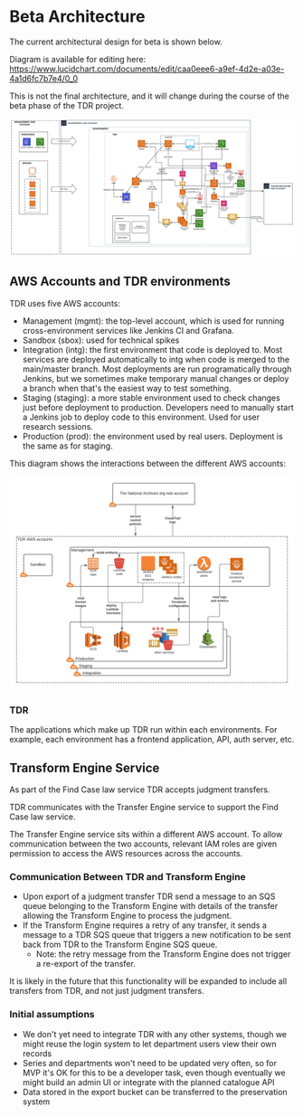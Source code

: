 # Beta Architecture

The current architectural design for beta is shown below.

Diagram is available for editing here: https://www.lucidchart.com/documents/edit/caa0eee6-a9ef-4d2e-a03e-4a1d6fc7b7e4/0_0

This is not the final architecture, and it will change during the course of the beta phase of the TDR project.

![](./diagrams/tdr-beta-high-level-architecture.svg)

## AWS Accounts and TDR environments

TDR uses five AWS accounts:

* Management (mgmt): the top-level account, which is used for running
  cross-environment services like Jenkins CI and Grafana.
* Sandbox (sbox): used for technical spikes
* Integration (intg): the first environment that code is deployed to. Most
  services are deployed automatically to intg when code is merged to the
  main/master branch. Most deployments are run programatically through Jenkins,
  but we sometimes make temporary manual changes or deploy a branch when that's
  the easiest way to test something.
* Staging (staging): a more stable environment used to check changes just before
  deployment to production. Developers need to manually start a Jenkins job to
  deploy code to this environment. Used for user research sessions.
* Production (prod): the environment used by real users. Deployment is the same
  as for staging.

This diagram shows the interactions between the different AWS accounts:

![](./diagrams/aws-accounts.png)

### TDR

The applications which make up TDR run within each environments. For example,
each environment has a frontend application, API, auth server, etc.

## Transform Engine Service

As part of the Find Case law service TDR accepts judgment transfers.

TDR communicates with the Transfer Engine service to support the Find Case law service.

The Transfer Engine service sits within a different AWS account. To allow communication between the two accounts, relevant IAM roles are given permission to access the AWS resources across the accounts.

### Communication Between TDR and Transform Engine

* Upon export of a judgment transfer TDR send a message to an SQS queue belonging to the Transform Engine with details of the transfer allowing the Transform Engine to process the judgment.
* If the Transform Engine requires a retry of any transfer, it sends a message to a TDR SQS queue that triggers a new notification to be sent back from TDR to the Transform Engine SQS queue.
  * Note: the retry message from the Transform Engine does not trigger a re-export of the transfer.
  
It is likely in the future that this functionality will be expanded to include all transfers from TDR, and not just judgment transfers.

### Initial assumptions

* We don't yet need to integrate TDR with any other systems, though we might
  reuse the login system to let department users view their own records
* Series and departments won't need to be updated very often, so for MVP it's OK
  for this to be a developer task, even though eventually we might build an
  admin UI or integrate with the planned catalogue API
* Data stored in the export bucket can be transferred to the preservation system
